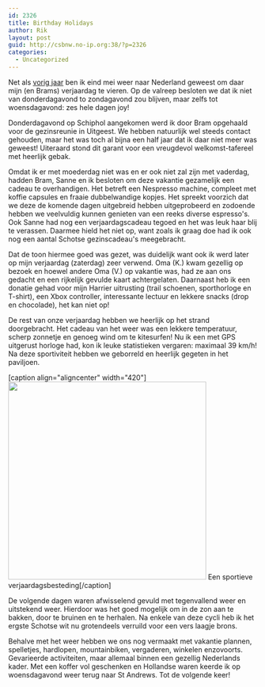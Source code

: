```yaml
---
id: 2326
title: Birthday Holidays
author: Rik
layout: post
guid: http://csbnw.no-ip.org:38/?p=2326
categories:
  - Uncategorized
---
```

Net als <a href="/?p=1019" title="Birthday holidays">vorig jaar</a> ben ik eind mei weer naar Nederland geweest om daar mijn (en Brams) verjaardag te vieren. Op de valreep besloten we dat ik niet van donderdagavond to zondagavond zou blijven, maar zelfs tot woensdagavond: zes hele dagen joy!

Donderdagavond op Schiphol aangekomen werd ik door Bram opgehaald voor de gezinsreunie in Uitgeest. We hebben natuurlijk wel steeds contact gehouden, maar het was toch al bijna een half jaar dat ik daar niet meer was geweest! Uiteraard stond dit garant voor een vreugdevol welkomst-tafereel met heerlijk gebak.

Omdat ik er met moederdag niet was en er ook niet zal zijn met vaderdag, hadden Bram, Sanne en ik besloten om deze vakantie gezamelijk een cadeau te overhandigen. Het betreft een Nespresso machine, compleet met koffie capsules en fraaie dubbelwandige kopjes. Het spreekt voorzich dat we deze de komende dagen uitgebreid hebben uitgeprobeerd en zodoende hebben we veelvuldig kunnen genieten van een reeks diverse espresso's. Ook Sanne had nog een verjaardagscadeau tegoed en het was leuk haar blij te verassen. Daarmee hield het niet op, want zoals ik graag doe had ik ook nog een aantal Schotse gezinscadeau's meegebracht.

Dat de toon hiermee goed was gezet, was duidelijk want ook ik werd later op mijn verjaardag (zaterdag) zeer verwend. Oma (K.) kwam gezellig op bezoek en hoewel andere Oma (V.) op vakantie was, had ze aan ons gedacht en een rijkelijk gevulde kaart achtergelaten. Daarnaast heb ik een donatie gehad voor mijn Harrier uitrusting (trail schoenen, sporthorloge en T-shirt), een Xbox controller, interessante lectuur en lekkere snacks (drop en chocolade), het kan niet op!

De rest van onze verjaardag hebben we heerlijk op het strand doorgebracht. Het cadeau van het weer was een lekkere temperatuur, scherp zonnetje en genoeg wind om te kitesurfen! Nu ik een met GPS uitgerust horloge had, kon ik leuke statistieken vergaren: maximaal 39 km/h! Na deze sportiviteit hebben we geborreld en heerlijk gegeten in het paviljoen.

[caption align="aligncenter" width="420"]<img src="/wp-content/gallery/birthday-holidays-2015/SAM_7122.JPG" width="400" /> Een sportieve verjaardagsbesteding[/caption]

De volgende dagen waren afwisselend gevuld met tegenvallend weer en uitstekend weer. Hierdoor was het goed mogelijk om in de zon aan te bakken, door te bruinen en te herhalen. Na enkele van deze cycli heb ik het ergste Schotse wit nu grotendeels verruild voor een vers laagje brons.

Behalve met het weer hebben we ons nog vermaakt met vakantie plannen, spelletjes, hardlopen, mountainbiken, vergaderen, winkelen enzovoorts. Gevarieerde activiteiten, maar allemaal binnen een gezellig Nederlands kader. Met een koffer vol geschenken en Hollandse waren keerde ik op woensdagavond weer terug naar St Andrews. Tot de volgende keer!